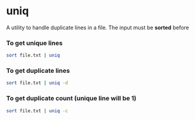 # uniq
A utility to handle duplicate lines in a file. The input must be **sorted** before

### To get unique lines
``` bash
sort file.txt | uniq
```

### To get duplicate lines
``` bash
sort file.txt | uniq -d
```

### To get duplicate count (unique line will be 1)
``` bash
sort file.txt | uniq -c
```